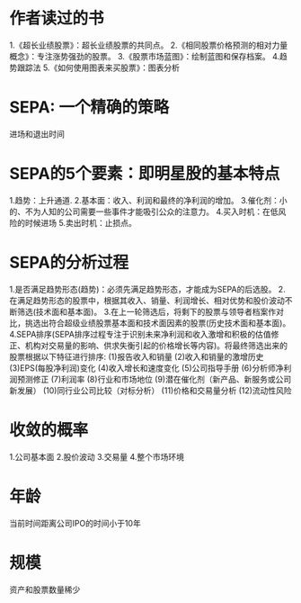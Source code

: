 # 作者读过的书
1.《超长业绩股票》：超长业绩股票的共同点。
2.《相同股票价格预测的相对力量概念》：专注涨势强劲的股票。
3.《股票市场蓝图》：绘制蓝图和保存档案。
4.趋势跟踪法
5.《如何使用图表来买股票》：图表分析
# SEPA: 一个精确的策略
进场和退出时间

# SEPA的5个要素：即明星股的基本特点
1.趋势：上升通道.
2.基本面：收入、利润和最终的净利润的增加。
3.催化剂：小的、不为人知的公司需要一些事件才能吸引公众的注意力。
4.买入时机：在低风险的时候进场
5.卖出时机：止损点。

# SEPA的分析过程
1.是否满足趋势形态(趋势)：必须先满足趋势形态，才能成为SEPA的后选股。 
2.在满足趋势形态的股票中，根据其收入、销量、利润增长、相对优势和股价波动不断筛选(技术面和基本面)。
3.在上一轮筛选后，将剩下的股票与领导者档案作对比，挑选出符合超级业绩股票基本面和技术面因素的股票(历史技术面和基本面)。
4.SEPA排序(SEPA排序过程专注于识别未来净利润和收入激增和积极的估值修正、机构对交易量的影响、供求失衡引起的价格增长等内容)。将最终筛选出来的股票根据以下特征进行排序:
  (1)报告收入和销量
  (2)收入和销量的激增历史
  (3)EPS(每股净利润)变化
  (4)收入增长和速度变化
  (5)公司指导手册 
  (6)分析师净利润预测修正 
  (7)利润率 
  (8)行业和市场地位
  (9)潜在催化剂（新产品、新服务或公司新发展） 
  (10)同行业公司比较（对标分析） 
  (11)价格和交易量分析 
  (12)流动性风险
# 收敛的概率
1.公司基本面
2.股价波动
3.交易量
4.整个市场环境

# 年龄
当前时间距离公司IPO的时间小于10年
# 规模
资产和股票数量稀少